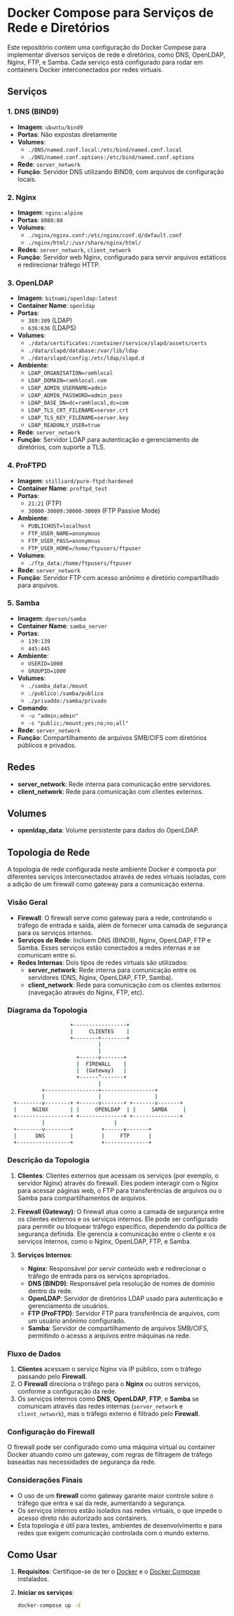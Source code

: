 # Docker Compose para Serviços de Rede e Diretórios

Este repositório contém uma configuração do Docker Compose para implementar diversos serviços de rede e diretórios, como DNS, OpenLDAP, Nginx, FTP, e Samba. Cada serviço está configurado para rodar em containers Docker interconectados por redes virtuais.

## Serviços

### 1. **DNS (BIND9)**
- **Imagem**: `ubuntu/bind9`
- **Portas**: Não expostas diretamente
- **Volumes**:
  - `./DNS/named.conf.local:/etc/bind/named.conf.local`
  - `./DNS/named.conf.options:/etc/bind/named.conf.options`
- **Rede**: `server_network`
- **Função**: Servidor DNS utilizando BIND9, com arquivos de configuração locais.

### 2. **Nginx**
- **Imagem**: `nginx:alpine`
- **Portas**: `8080:80`
- **Volumes**:
  - `./nginx/nginx.conf:/etc/nginx/conf.d/default.conf`
  - `./nginx/html/:/usr/share/nginx/html/`
- **Redes**: `server_network`, `client_network`
- **Função**: Servidor web Nginx, configurado para servir arquivos estáticos e redirecionar tráfego HTTP.

### 3. **OpenLDAP**
- **Imagem**: `bitnami/openldap:latest`
- **Container Name**: `openldap`
- **Portas**: 
  - `389:389` (LDAP)
  - `636:636` (LDAPS)
- **Volumes**:
  - `./data/certificates:/container/service/slapd/assets/certs`
  - `./data/slapd/database:/var/lib/ldap`
  - `./data/slapd/config:/etc/ldap/slapd.d`
- **Ambiente**:
  - `LDAP_ORGANISATION=ramhlocal`
  - `LDAP_DOMAIN=ramhlocal.com`
  - `LDAP_ADMIN_USERNAME=admin`
  - `LDAP_ADMIN_PASSWORD=admin_pass`
  - `LDAP_BASE_DN=dc=ramhlocal,dc=com`
  - `LDAP_TLS_CRT_FILENAME=server.crt`
  - `LDAP_TLS_KEY_FILENAME=server.key`
  - `LDAP_READONLY_USER=true`
- **Rede**: `server_network`
- **Função**: Servidor LDAP para autenticação e gerenciamento de diretórios, com suporte a TLS.

### 4. **ProFTPD**
- **Imagem**: `stilliard/pure-ftpd:hardened`
- **Container Name**: `proftpd_test`
- **Portas**: 
  - `21:21` (FTP)
  - `30000-30009:30000-30009` (FTP Passive Mode)
- **Ambiente**:
  - `PUBLICHOST=localhost`
  - `FTP_USER_NAME=anonymous`
  - `FTP_USER_PASS=anonymous`
  - `FTP_USER_HOME=/home/ftpusers/ftpuser`
- **Volumes**:
  - `./ftp_data:/home/ftpusers/ftpuser`
- **Rede**: `server_network`
- **Função**: Servidor FTP com acesso anônimo e diretório compartilhado para arquivos.

### 5. **Samba**
- **Imagem**: `dperson/samba`
- **Container Name**: `samba_server`
- **Portas**:
  - `139:139`
  - `445:445`
- **Ambiente**:
  - `USERID=1000`
  - `GROUPID=1000`
- **Volumes**:
  - `./samba_data:/mount`
  - `./publico:/samba/publico`
  - `./privaddo:/samba/privado`
- **Comando**:
  - `-u "admin;admin"`
  - `-s "public;/mount;yes;no;no;all"`
- **Rede**: `server_network`
- **Função**: Compartilhamento de arquivos SMB/CIFS com diretórios públicos e privados.

## Redes

- **server_network**: Rede interna para comunicação entre servidores.
- **client_network**: Rede para comunicação com clientes externos.

## Volumes

- **openldap_data**: Volume persistente para dados do OpenLDAP.

## Topologia de Rede

A topologia de rede configurada neste ambiente Docker é composta por diferentes serviços interconectados através de redes virtuais isoladas, com a adição de um firewall como gateway para a comunicação externa.

### Visão Geral

- **Firewall**: O firewall serve como gateway para a rede, controlando o tráfego de entrada e saída, além de fornecer uma camada de segurança para os serviços internos.
- **Serviços de Rede**: Incluem DNS (BIND9), Nginx, OpenLDAP, FTP e Samba. Esses serviços estão conectados a redes internas e se comunicam entre si.
- **Redes Internas**: Dois tipos de redes virtuais são utilizados:
  - **server_network**: Rede interna para comunicação entre os servidores (DNS, Nginx, OpenLDAP, FTP, Samba).
  - **client_network**: Rede para comunicação com os clientes externos (navegação através do Nginx, FTP, etc).

### Diagrama da Topologia

````bash
                    +-----------------+
                    |     CLIENTES    |
                    +--------+--------+
                             |
                             |
                      +------v-------+
                      |  FIREWALL    |
                      |  (Gateway)   |
                      +------^-------+
                             |
           +-----------------+-----------------+
           |                 |                 |
  +--------v--------+ +------v-------+ +-------v-------+
  |     NGINX       | |     OPENLDAP  | |     SAMBA     |
  +-----------------+ +--------------+ +---------------+
           |                      |
  +--------v--------+         +------v-------+
  |      DNS        |         |     FTP      |
  +-----------------+         +--------------+

````


### Descrição da Topologia

1. **Clientes**: Clientes externos que acessam os serviços (por exemplo, o servidor Nginx) através do firewall. Eles podem interagir com o Nginx para acessar páginas web, o FTP para transferências de arquivos ou o Samba para compartilhamentos de arquivos.

2. **Firewall (Gateway)**: O firewall atua como a camada de segurança entre os clientes externos e os serviços internos. Ele pode ser configurado para permitir ou bloquear tráfego específico, dependendo da política de segurança definida. Ele gerencia a comunicação entre o cliente e os serviços internos, como o Nginx, OpenLDAP, FTP, e Samba.

3. **Serviços Internos**:
   - **Nginx**: Responsável por servir conteúdo web e redirecionar o tráfego de entrada para os serviços apropriados.
   - **DNS (BIND9)**: Responsável pela resolução de nomes de domínio dentro da rede.
   - **OpenLDAP**: Servidor de diretórios LDAP usado para autenticação e gerenciamento de usuários.
   - **FTP (ProFTPD)**: Servidor FTP para transferência de arquivos, com um usuário anônimo configurado.
   - **Samba**: Servidor de compartilhamento de arquivos SMB/CIFS, permitindo o acesso a arquivos entre máquinas na rede.

### Fluxo de Dados

1. **Clientes** acessam o serviço Nginx via IP público, com o tráfego passando pelo **Firewall**.
2. O **Firewall** direciona o tráfego para o **Nginx** ou outros serviços, conforme a configuração da rede.
3. Os serviços internos como **DNS**, **OpenLDAP**, **FTP**, e **Samba** se comunicam através das redes internas (`server_network` e `client_network`), mas o tráfego externo é filtrado pelo **Firewall**.

### Configuração do Firewall

O firewall pode ser configurado como uma máquina virtual ou container Docker atuando como um gateway, com regras de filtragem de tráfego baseadas nas necessidades de segurança da rede.

### Considerações Finais

- O uso de um **firewall** como gateway garante maior controle sobre o tráfego que entra e sai da rede, aumentando a segurança.
- Os serviços internos estão isolados nas redes virtuais, o que impede o acesso direto não autorizado aos containers.
- Esta topologia é útil para testes, ambientes de desenvolvimento e para redes que exigem comunicação controlada com o mundo externo.


## Como Usar

1. **Requisitos**: Certifique-se de ter o [Docker](https://www.docker.com/get-started) e o [Docker Compose](https://docs.docker.com/compose/install/) instalados.

2. **Iniciar os serviços**:
   ```bash
   docker-compose up -d
